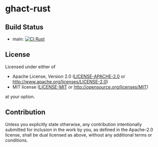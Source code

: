 # ghact-rust

## Build Status

- main: [![CI Rust](https://github.com/hanepjiv/ghact-rust/actions/workflows/ci-rust.yml/badge.svg)](https://github.com/hanepjiv/ghact-rust/actions/workflows/ci-rust.yml)

## License

Licensed under either of

 * Apache License, Version 2.0
   ([LICENSE-APACHE-2.0](LICENSE-APACHE-2.0) or http://www.apache.org/licenses/LICENSE-2.0)
 * MIT license
   ([LICENSE-MIT](LICENSE-MIT) or http://opensource.org/licenses/MIT)

at your option.

## Contribution

Unless you explicitly state otherwise, any contribution intentionally submitted
for inclusion in the work by you, as defined in the Apache-2.0 license, shall be
dual licensed as above, without any additional terms or conditions.
